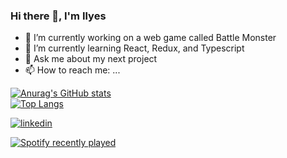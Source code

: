 ### Hi there 👋, I'm Ilyes

<!--
**Enkiduduh/Enkiduduh** is a ✨ _special_ ✨ repository because its `README.md` (this file) appears on your GitHub profile.

Here are some ideas to get you started:
-->

- 🔭 I’m currently working on a web game called Battle Monster
- 🌱 I’m currently learning React, Redux, and Typescript
- 💬 Ask me about my next project
- 📫 How to reach me: ...

[![Anurag's GitHub stats](https://github-readme-stats.vercel.app/api?username=Enkiduduh&count_private=true&show_icons=true&theme=gruvbox)](https://github.com/anuraghazra/github-readme-stats)
<br>
[![Top Langs](https://github-readme-stats.vercel.app/api/top-langs/?username=Enkiduduh&layout=compact)](https://github.com/anuraghazra/github-readme-stats)

[![linkedin](https://cloud.githubusercontent.com/assets/17016297/18839848/0fc7e74e-83d2-11e6-8c6a-277fc9d6e067.png)][1]

[![Spotify recently played](https://spotify-recently-played-readme.vercel.app/api?user=1196434796&count=3)](https://open.spotify.com/user/1196434796)


[1]: https://www.linkedin.com/in/ilyessoumardjouma/
